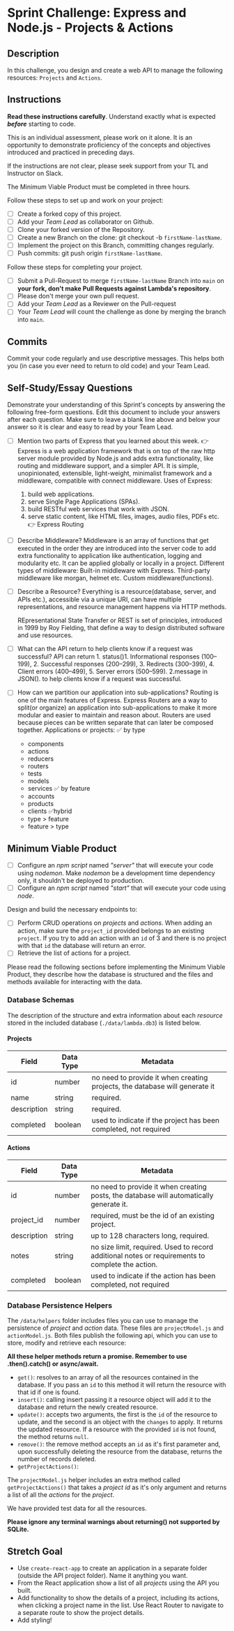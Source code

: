 # Sprint Challenge: Express and Node.js - Projects & Actions

## Description

In this challenge, you design and create a web API to manage the following resources: `Projects` and `Actions`.

## Instructions

**Read these instructions carefully**. Understand exactly what is expected **_before_** starting to code.

This is an individual assessment, please work on it alone. It is an opportunity to demonstrate proficiency of the concepts and objectives introduced and practiced in preceding days.

If the instructions are not clear, please seek support from your TL and Instructor on Slack.

The Minimum Viable Product must be completed in three hours.

Follow these steps to set up and work on your project:

-   [ ] Create a forked copy of this project.
-   [ ] Add your _Team Lead_ as collaborator on Github.
-   [ ] Clone your forked version of the Repository.
-   [ ] Create a new Branch on the clone: git checkout -b `firstName-lastName`.
-   [ ] Implement the project on this Branch, committing changes regularly.
-   [ ] Push commits: git push origin `firstName-lastName`.

Follow these steps for completing your project.

-   [ ] Submit a Pull-Request to merge `firstName-lastName` Branch into `main` on **your fork, don't make Pull Requests against Lambda's repository**.
-   [ ] Please don't merge your own pull request.
-   [ ] Add your _Team Lead_ as a Reviewer on the Pull-request
-   [ ] Your _Team Lead_ will count the challenge as done by merging the branch into `main`.

## Commits

Commit your code regularly and use descriptive messages. This helps both you (in case you ever need to return to old code) and your Team Lead.

## Self-Study/Essay Questions

Demonstrate your understanding of this Sprint's concepts by answering the following free-form questions. Edit this document to include your answers after each question. Make sure to leave a blank line above and below your answer so it is clear and easy to read by your Team Lead.

-   [ ] Mention two parts of Express that you learned about this week.
   👉 Express is a web application framework that is on top of the raw http server module provided by Node.js and adds extra functionality, like routing and middleware support, and a simpler API.
    It is simple, unopinionated, extensible, light-weight, minimalist framework and a middleware, compatible with connect middleware. Uses of Express:
    1. build web applications.
    2. serve Single Page Applications (SPAs).
    3. build RESTful web services that work with JSON.
    4. serve static content, like HTML files, images, audio files, PDFs etc.
    👉 Express Routing

-   [ ] Describe Middleware?
    Middleware is an array of functions that get executed in the order they are introduced into the server code to add extra functionality to application like authentication, logging and modularity etc. It can be applied globally or locally in a project.
    Different types of middleware: Built-in middleware with Express.
                                    Third-party middleware like morgan, helmet etc.
                                    Custom middleware(functions).      

-   [ ] Describe a Resource?
    Everything is a resource(database, server, and APIs etc.), accessible via a unique URI, can have multiple representations, and resource management happens via HTTP methods.

    REpresentational State Transfer or REST is set of principles, introduced in 1999 by Roy Fielding, that define a way to design distributed software and use resources.
    
-   [ ] What can the API return to help clients know if a request was successful?
    API can return 1. status()1. Informational responses (100–199),
                                2. Successful responses (200–299),
                                3. Redirects (300–399),
                                4. Client errors (400–499),
                                5. Server errors (500–599).
                    2.message in JSON().
        to help clients know if a request was successful.

-   [ ] How can we partition our application into sub-applications?
    Routing is one of the main features of Express. Express Routers are a way to split(or organize) an application into sub-applications to make it more modular and easier to maintain and reason about.
    Routers are used because pieces can be written separate that can later be composed together.
    Applications or projects:
   ✅  by type
    -   components
    -   actions
    -   reducers
    -   routers
    -   tests
    -   models
    -   services
    ✅ by feature
    -   accounts
    -   products
    -   clients
    ✅hybrid
    -   type > feature
    -   feature > type


## Minimum Viable Product

-   [ ] Configure an _npm script_ named _"server"_ that will execute your code using _nodemon_. Make _nodemon_ be a development time dependency only, it shouldn't be deployed to production.
-   [ ] Configure an _npm script_ named _"start"_ that will execute your code using _node_.

Design and build the necessary endpoints to:

-   [ ] Perform CRUD operations on _projects_ and _actions_. When adding an action, make sure the `project_id` provided belongs to an existing `project`. If you try to add an action with an `id` of 3 and there is no project with that `id` the database will return an error.
-   [ ] Retrieve the list of actions for a project.

Please read the following sections before implementing the Minimum Viable Product, they describe how the database is structured and the files and methods available for interacting with the data.

### Database Schemas

The description of the structure and extra information about each _resource_ stored in the included database (`./data/lambda.db3`) is listed below.

#### Projects

| Field       | Data Type | Metadata                                                                    |
| ----------- | --------- | --------------------------------------------------------------------------- |
| id          | number    | no need to provide it when creating projects, the database will generate it |
| name        | string    | required.                                                                   |
| description | string    | required.                                                                   |
| completed   | boolean   | used to indicate if the project has been completed, not required            |

#### Actions

| Field       | Data Type | Metadata                                                                                         |
| ----------- | --------- | ------------------------------------------------------------------------------------------------ |
| id          | number    | no need to provide it when creating posts, the database will automatically generate it.          |
| project_id  | number    | required, must be the id of an existing project.                                                 |
| description | string    | up to 128 characters long, required.                                                             |
| notes       | string    | no size limit, required. Used to record additional notes or requirements to complete the action. |
| completed   | boolean   | used to indicate if the action has been completed, not required                                  |

### Database Persistence Helpers

The `/data/helpers` folder includes files you can use to manage the persistence of _project_ and _action_ data. These files are `projectModel.js` and `actionModel.js`. Both files publish the following api, which you can use to store, modify and retrieve each resource:

**All these helper methods return a promise. Remember to use .then().catch() or async/await.**

-   `get()`: resolves to an array of all the resources contained in the database. If you pass an `id` to this method it will return the resource with that id if one is found.
-   `insert()`: calling insert passing it a resource object will add it to the database and return the newly created resource.
-   `update()`: accepts two arguments, the first is the `id` of the resource to update, and the second is an object with the `changes` to apply. It returns the updated resource. If a resource with the provided `id` is not found, the method returns `null`.
-   `remove()`: the remove method accepts an `id` as it's first parameter and, upon successfully deleting the resource from the database, returns the number of records deleted.
-   `getProjectActions()`:

The `projectModel.js` helper includes an extra method called `getProjectActions()` that takes a _project id_ as it's only argument and returns a list of all the _actions_ for the _project_.

We have provided test data for all the resources.

**Please ignore any terminal warnings about returning() not supported by SQLite.**

## Stretch Goal

-   Use `create-react-app` to create an application in a separate folder (outside the API project folder). Name it anything you want.
-   From the React application show a list of all _projects_ using the API you built.
-   Add functionality to show the details of a project, including its actions, when clicking a project name in the list. Use React Router to navigate to a separate route to show the project details.
-   Add styling!
